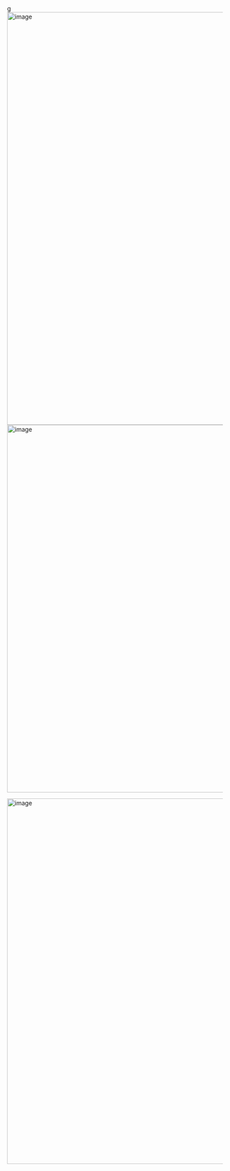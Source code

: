 g
<img width="1901" height="962" alt="image" src="https://github.com/user-attachments/assets/89255e52-8ae7-48c8-8bd3-019e01464cb3" />
<img width="1911" height="857" alt="image" src="https://github.com/user-attachments/assets/8f734273-1c51-43ad-b7ce-0d8daa1688bd" />

<img width="1908" height="852" alt="image" src="https://github.com/user-attachments/assets/38d38a0f-f943-44a9-bafd-3938532be33c" />
